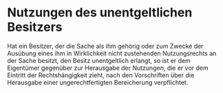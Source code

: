 # Nutzungen des unentgeltlichen Besitzers

Hat ein Besitzer, der die Sache als ihm gehörig oder zum Zwecke der Ausübung eines ihm in Wirklichkeit nicht zustehenden Nutzungsrechts an der Sache besitzt, den Besitz unentgeltlich erlangt, so ist er dem Eigentümer gegenüber zur Herausgabe der Nutzungen, die er vor dem Eintritt der Rechtshängigkeit zieht, nach den Vorschriften über die Herausgabe einer ungerechtfertigten Bereicherung verpflichtet.